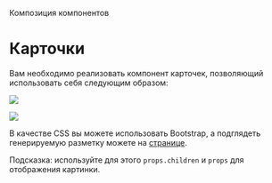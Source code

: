 Композиция компонентов

# Карточки

Вам необходимо реализовать компонент карточек, позволяющий использовать себя следующим образом:

![](./assets/card1.png)

![](./assets/card2.png)

В качестве CSS вы можете использовать Bootstrap, а подглядеть генерируемую разметку можете на [странице](https://getbootstrap.com/docs/4.3/components/card/).

Подсказка: используйте для этого `props.children` и `props` для отображения картинки.
